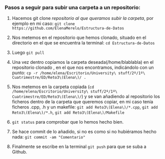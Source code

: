 ### Pasos a seguir para subir una carpeta a un repositorio:
1. Hacemos git clone *repositorio al que queramos subir la carpeta*, por ejemplo en mi caso:
`git clone https://github.com/ElenaMerelo/Estructura-de-Datos`

2. Nos metemos en el repositorio que hemos clonado, situado en el directorio en el que se encuentra la terminal:
`cd Estructura-de-Datos`
3. Luego `git pull`

4. Una vez dentro copiamos la carpeta deseada(/home/blablabla) en el repositorio clonado , en el que nos encontramos, indicándolo con un punto:
`cp -r /home/elena/Escritorio/University\ stuff/2º/1º\ Cuatrimestre/ED/Reto3\(Elena\)/ .`

5. Nos metemos en la carpeta copiada (`cd /home/elena/Escritorio/University\ stuff/2º/1º\ Cuatrimestre/ED/Reto3\(Elena\)/`) y se van añadiendo al repositorio los ficheros dentro de la carpeta que queremos copiar, en mi caso tenía ficheros .cpp, .h y un makefile:
`git add Reto3\(Elena\)/*.cpp`, `git add Reto3\(Elena\)/*.h`, `git add Reto3\(Elena\)/Makefile`

6. `git status` para comprobar que lo hemos hecho bien.

7. Se hace commit de lo añadido, si no es como si no hubiéramos hecho nada: `git commit -am "Comentario"`

8. Finalmente se escribe en la terminal `git push` para que se suba a Github.
